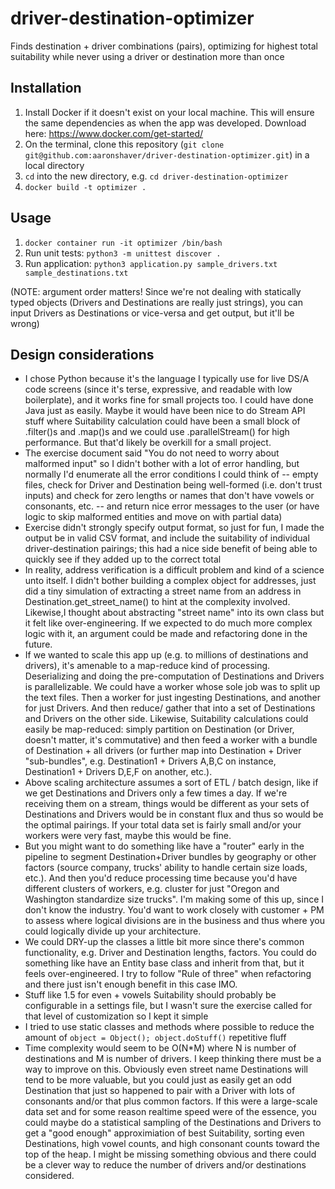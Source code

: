 # driver-destination-optimizer

Finds destination + driver combinations (pairs), optimizing for highest total
suitability while never using a driver or destination more than once

## Installation

1. Install Docker if it doesn't exist on your local machine. This will ensure the same dependencies
as when the app was developed. Download here: https://www.docker.com/get-started/
1. On the terminal, clone this repository (`git clone git@github.com:aaronshaver/driver-destination-optimizer.git`) in a local directory
1. `cd` into the new directory, e.g. `cd driver-destination-optimizer`
1. `docker build -t optimizer .`

## Usage

1. `docker container run -it optimizer /bin/bash`
1. Run unit tests: `python3 -m unittest discover .`
1. Run application: `python3 application.py sample_drivers.txt sample_destinations.txt`

(NOTE: argument order matters! Since we're not dealing with statically typed objects
(Drivers and Destinations are really just strings), you can input Drivers as
Destinations or vice-versa and get output, but it'll be wrong)

## Design considerations

* I chose Python because it's the language I typically use for live DS/A code
screens (since it's terse, expressive, and readable with low boilerplate), and
it works fine for small projects too. I could have done Java just as easily.
Maybe it would have been nice to do Stream API stuff where Suitability
calculation could have been a small block of .filter()s and .map()s and we could
use .parallelStream() for high performance. But that'd likely be overkill for a
small project.
* The exercise document said "You do not need to worry about malformed input" so I
didn't bother with a lot of error handling, but normally I'd enumerate all the
error conditions I could think of -- empty files, check for Driver and
Destination being well-formed (i.e. don't trust inputs) and check for zero
lengths or names that don't have vowels or consonants, etc. -- and return nice
error messages to the user (or have logic to skip malformed entities and move
on with partial data)
* Exercise didn't strongly specify output format, so just for fun, I made the
output be in valid CSV format, and include the suitability of individual
driver-destination pairings; this had a nice side benefit of being able to
quickly see if they added up to the correct total
* In reality, address verification is a difficult problem and kind of a science
unto itself. I didn't bother building a complex object for addresses, just did a
tiny simulation of extracting a street name from an address in
Destination.get_street_name() to hint at the complexity involved. Likewise,I
thought about abstracting "street name" into its own class but it felt like
over-engineering. If we expected to do much more complex logic with it, an
argument could be made and refactoring done in the future.
* If we wanted to scale this app up (e.g. to millions of destinations and
drivers), it's amenable to a map-reduce kind of processing. Deserializing and
doing the pre-computation of Destinations and Drivers is parallelizable. We
could have a worker whose sole job was to split up the text files. Then a worker
for just ingesting Destinations, and another for just Drivers. And then reduce/
gather that into a set of Destinations and Drivers on the other side. Likewise,
Suitability calculations could easily be map-reduced: simply partition on
Destination (or Driver, doesn't matter, it's commutative) and then feed a worker
with a bundle of Destination + all drivers (or further map into Destination +
Driver "sub-bundles", e.g. Destination1 + Drivers A,B,C on instance,
Destination1 + Drivers D,E,F on another, etc.).
* Above scaling architecture assumes a sort of ETL / batch design, like if we
get Destinations and Drivers only a few times a day. If we're receiving them on
a stream, things would be different as your sets of Destinations and Drivers
would be in constant flux and thus so would be the optimal pairings. If your
total data set is fairly small and/or your workers were very fast, maybe this
would be fine.
* But you might want to do something like have a "router" early in
the pipeline to segment Destination+Driver bundles by geography or other factors
(source company, trucks' ability to handle certain size loads, etc.). And then
you'd reduce processing time because you'd have different clusters of workers,
e.g. cluster for just "Oregon and Washington standardize size trucks". I'm
making some of this up, since I don't know the industry. You'd want to work
closely with customer + PM to assess where logical divisions are in the business
and thus where you could logically divide up your architecture.
* We could DRY-up the classes a little bit more since there's common
functionality, e.g. Driver and Destination lengths, factors. You could do
something like have an Entity base class and inherit from that, but it feels
over-engineered. I try to follow "Rule of three" when refactoring and there just
isn't enough benefit in this case IMO.
* Stuff like 1.5 for even + vowels Suitability should probably be configurable
in a settings file, but I wasn't sure the exercise called for that level of
customization so I kept it simple
* I tried to use static classes and methods where possible to reduce the amount
of `object = Object(); object.doStuff()` repetitive fluff
* Time complexity would seem to be O(N*M) where N is number of destinations and
M is number of drivers. I keep thinking there must be a way to improve on this.
Obviously even street name Destinations will tend to be more valuable, but you
could just as easily get an odd Destination that just so happened to pair with
a Driver with lots of consonants and/or that plus common factors. If this were
a large-scale data set and for some reason realtime speed were of the essence,
you could maybe do a statistical sampling of the Destinations and Drivers to
get a "good enough" approximiation of best Suitability, sorting even
Destinations, high vowel counts, and high consonant counts toward the top of the
heap. I might be missing something obvious and there could be a clever way to
reduce the number of drivers and/or destinations considered.